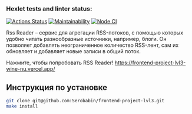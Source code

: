 ### Hexlet tests and linter status:
[![Actions Status](https://github.com/Serobabin/frontend-project-lvl3/workflows/hexlet-check/badge.svg)](https://github.com/Serobabin/frontend-project-lvl3/actions)
[![Maintainability](https://api.codeclimate.com/v1/badges/a99a88d28ad37a79dbf6/maintainability)](https://codeclimate.com/github/Serobabin/frontend-project-lvl3/maintainability)
[![Node CI](https://github.com/Serobabin/frontend-project-lvl3/workflows/Node%20CI/badge.svg)](https://github.com/Serobabin/frontend-project-lvl3/actions)


Rss Reader – сервис для агрегации RSS-потоков, с помощью которых удобно читать разнообразные источники, например, блоги. Он позволяет добавлять неограниченное количество RSS-лент, сам их обновляет и добавляет новые записи в общий поток.

Нажмите, чтобы попробовать RSS Reader!
https://frontend-project-lvl3-wine-nu.vercel.app/

## Инструкция по установке

```bash
git clone git@github.com:Serobabin/frontend-project-lvl3.git
make install
```


